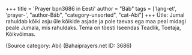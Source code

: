 +++
title = 'Prayer bpn3686 in Eesti'
author = "Báb"
tags = ['lang-et', 'prayer-', "author-Báb", "category-unsorted", "cat-Abi"]
+++
Ütle: Jumal rahuldab kõiki asju üle kõikide asjade ja pole taevas ega maa peal midagi peale Jumala, mis rahuldaks. Tema on tõesti Iseendas Teadlik, Toetaja, Kõikvõimas.

(Source category: Abi)
(Bahaiprayers.net ID: 3686)
